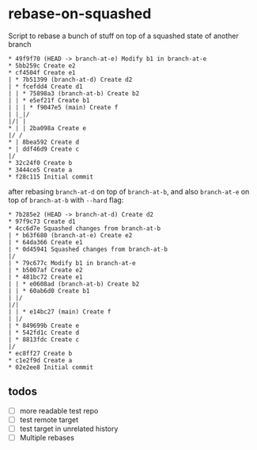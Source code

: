 # rebase-on-squashed
Script to rebase a bunch of stuff on top of a squashed state of another branch

```
* 49f9f70 (HEAD -> branch-at-e) Modify b1 in branch-at-e
* 5bb259c Create e2
* cf4504f Create e1
| * 7b51399 (branch-at-d) Create d2
| * fcefdd4 Create d1
| | * 75898a3 (branch-at-b) Create b2
| | * e5ef21f Create b1
| | | * f9047e5 (main) Create f
| |_|/  
|/| |   
* | | 2ba098a Create e
|/ /  
* | 8bea592 Create d
* | ddf46d9 Create c
|/  
* 32c24f0 Create b
* 3444ce5 Create a
* f28c115 Initial commit
```

after rebasing `branch-at-d` on top of `branch-at-b`,
and also `branch-at-e` on top of `branch-at-b` with `--hard` flag:

```
* 7b285e2 (HEAD -> branch-at-d) Create d2
* 97f9c73 Create d1
* 4cc6d7e Squashed changes from branch-at-b
| * b63f680 (branch-at-e) Create e2
| * 64da366 Create e1
| * 0d45941 Squashed changes from branch-at-b
|/  
| * 79c677c Modify b1 in branch-at-e
| * b5007af Create e2
| * 481bc72 Create e1
| | * e0608ad (branch-at-b) Create b2
| | * 60ab6d0 Create b1
| |/  
|/|   
| | * e14bc27 (main) Create f
| |/  
| * 849699b Create e
| * 542fd1c Create d
| * 8813fdc Create c
|/  
* ec8ff27 Create b
* c1e2f9d Create a
* 02e2ee8 Initial commit
```


## todos

- [ ] more readable test repo
- [ ] test remote target
- [ ] test target in unrelated history
- [ ] Multiple rebases